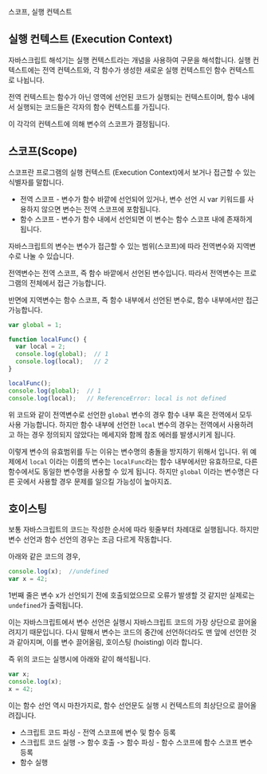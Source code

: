 스코프, 실행 컨텍스트



## 실행 컨텍스트 (Execution Context)

자바스크립트 해석기는 실행 컨텍스트라는 개념을 사용하여 구문을 해석합니다. 실행 컨텍스트에는 전역 컨텍스트와, 각 함수가 생성한 새로운 실행 컨텍스트인 함수 컨텍스트로 나뉩니다.

전역 컨텍스트는 함수가 아닌 영역에 선언된 코드가 실행되는 컨텍스트이며, 함수 내에서 실행되는 코드들은 각자의 함수 컨텍스트를 가집니다.

이 각각의 컨텍스트에 의해 변수의 스코프가 결정됩니다.



## 스코프(Scope)

스코프란 프로그램의 실행 컨텍스트 (Execution Context)에서 보거나 접근할 수 있는 식별자를 말합니다.

- 전역 스코프 - 변수가 함수 바깥에 선언되어 있거나, 변수 선언 시 var 키워드를 사용하지 않으면 변수는 전역 스코프에 포함됩니다.
- 함수 스코프 - 변수가 함수 내에서 선언되면 이 변수는 함수 스코프 내에 존재하게 됩니다.

자바스크립트의 변수는 변수가 접근할 수 있는 범위(스코프)에 따라 전역변수와 지역변수로 나눌 수 있습니다.

전역변수는 전역 스코프, 즉 함수 바깥에서 선언된 변수입니다. 따라서 전역변수는 프로그램의 전체에서 접근 가능합니다.

반면에 지역변수는 함수 스코프, 즉 함수 내부에서 선언된 변수로, 함수 내부에서만 접근 가능합니다.



```js
var global = 1;

function localFunc() {
  var local = 2;
  console.log(global);  // 1
  console.log(local);   // 2
}

localFunc();
console.log(global);  // 1
console.log(local);   // ReferenceError: local is not defined
```

위 코드와 같이 전역변수로 선언한 `global` 변수의 경우 함수 내부 혹은 전역에서 모두 사용 가능합니다. 하지만 함수 내부에 선언한 `local` 변수의 경우는 전역에서 사용하려고 하는 경우 정의되지 않았다는 메세지와 함께 참조 에러를 발생시키게 됩니다.

이렇게 변수의 유효범위를 두는 이유는 변수명의 충돌을 방지하기 위해서 입니다. 위 예제에서 `local` 이라는 이름의 변수는 `localFunc`라는 함수 내부에서만 유효하므로, 다른 함수에서도 동일한 변수명을 사용할 수 있게 됩니다. 하지만 `global` 이라는 변수명은 다른 곳에서 사용할 경우 문제를 일으킬 가능성이 높아지죠.





## 호이스팅

보통 자바스크립트의 코드는 작성한 순서에 따라 윗줄부터 차례대로 실행됩니다. 하지만 변수 선언과 함수 선언의 경우는 조금 다르게 작동합니다.

아래와 같은 코드의 경우,

```js
console.log(x);  //undefined
var x = 42;
```

1번째 줄은 변수 x가 선언되기 전에 호출되었으므로 오류가 발생할 것 같지만 실제로는  `undefined`가 출력됩니다.

이는 자바스크립트에서 변수 선언은 실행시 자바스크립트 코드의 가장 상단으로 끌어올려지기 때문입니다. 다시 말해서 변수는 코드의 중간에 선언하더라도 맨 앞에 선언한 것과 같아지며, 이를 변수 끌어올림, 호이스팅 (hoisting) 이라 합니다.

즉 위의 코드는 실행시에 아래와 같이 해석됩니다.

```js
var x;
console.log(x);
x = 42;
```



이는 함수 선언 역시 마찬가지로, 함수 선언문도 실행 시 컨텍스트의 최상단으로 끌어올려집니다.



- 스크립트 코드 파싱 - 전역 스코프에 변수 및 함수 등록
- 스크립트 코드 실행 -> 함수 호출 -> 함수 파싱 - 함수 스코프에 함수 스코프 변수 등록
- 함수 실행













